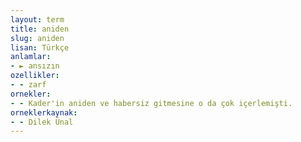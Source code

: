 ```yaml
---
layout: term
title: aniden
slug: aniden
lisan: Türkçe
anlamlar:
- ► ansızın
ozellikler:
- - zarf
ornekler:
- - Kader'in aniden ve habersiz gitmesine o da çok içerlemişti.
orneklerkaynak:
- - Dilek Ünal
---
```


